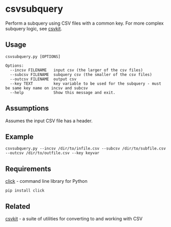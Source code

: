 # csvsubquery
Perform a subquery using CSV files with a common key.  For more complex subquery logic, see [csvkit](https://github.com/onyxfish/csvkit).

## Usage
```
csvsubquery.py [OPTIONS]

Options:
  --incsv FILENAME   input csv (the larger of the csv files)
  --subcsv FILENAME  subquery csv (the smaller of the csv files)
  --outcsv FILENAME  output csv
  --key TEXT         key variable to be used for the subquery - must be same key name on incsv and subcsv
  --help             Show this message and exit.
```

## Assumptions
Assumes the input CSV file has a header.

## Example
```
csvsubquery.py --incsv /dir/to/infile.csv --subcsv /dir/to/subfile.csv --outcsv /dir/to/outfile.csv --key keyvar
```

## Requirements
[click](http://click.pocoo.org) - command line library for Python

`pip install click`

## Related
[csvkit](https://github.com/onyxfish/csvkit) - a suite of utilities for converting to and working with CSV
